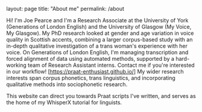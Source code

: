 layout: page
title: "About me"
permalink: /about

Hi! I'm Joe Pearce and I'm a Research Associate at the University of York (Generations of London English) and the University of Glasgow (My Voice, My Glasgow). 
My PhD research looked at gender and age variation in voice quality in Scottish accents, combining a larger corpus-based study with an in-depth qualitative investigation of a trans woman's experience with her voice.
On Generations of London English, I'm managing transcription and forced alignment of data using automated methods, supported by a hard-working team of Research Assistant interns. Contact me if you're interested in our workflow! [https://praat-enthusiast.github.io/] 
My wider research interests span corpus phonetics, trans linguistics, and incorporating qualitative methods into sociophonetic research. 

This website can direct you towards Praat scripts I've written, and serves as the home of my WhisperX tutorial for linguists. 
